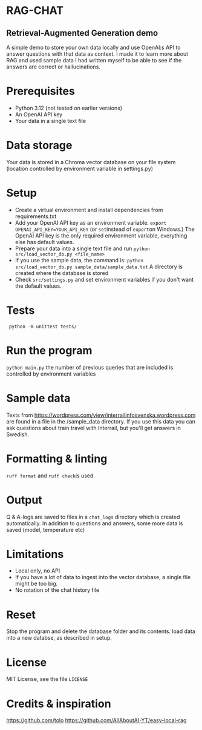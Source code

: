 
# RAG-CHAT

## Retrieval-Augmented Generation demo

A simple demo to store your own data locally and use OpenAI:s API to answer questions with that data as context.
I made it to learn more about RAG and used sample data I had written myself to be able to see if the answers are correct or hallucinations. 


# Prerequisites
- Python 3.12 (not tested on earlier versions)
- An OpenAI API key
- Your data in a single text file

# Data storage
Your data is stored in a Chroma vector database on your file system (location controlled by environment variable in settings.py)

# Setup
- Create a virtual environment and install dependencies from requirements.txt  
- Add your OpenAI API key as an environment variable. `export OPENAI_API_KEY=YOUR_API_KEY` (or `set`instead of `export`on Windows.) The OpenAI API key is the only required environment variable, everything else has default values.
- Prepare your data into a single text file and run `python src/load_vector_db.py <file_name>`
- If you use the sample data, the command is: `python src/load_vector_db.py sample_data/sample_data.txt` A directory is created where the database is stored
- Check `src/settings.py` and set environment variables if you don't want the default values.

# Tests
` python -m unittest tests/`

# Run the program
`python main.py`
the number of previous queries that are included is controlled by environment variables

# Sample data
Texts from https://wordpress.com/view/interrailinfosvenska.wordpress.com are found in a file in the /sample_data directory. 
If you use this data you can ask questions about train travel with Interrail, but you'll get answers in Swedish.

# Formatting & linting
`ruff format` and `ruff check`is used.

# Output
Q & A-logs are saved to files in a `chat_logs` directory which is created automatically. 
In addition to questions and answers, some more data is saved (model, temperature etc)

# Limitations 
- Local only, no API
- If you have a lot of data to ingest into the vector database, a single file might be too big. 
- No rotation of the chat history file 

# Reset
Stop the program and delete the database folder and its contents. 
load data into a new databse, as described in setup.

# License
MIT License, see the file `LICENSE`


# Credits & inspiration
https://github.com/tolo
https://github.com/AllAboutAI-YT/easy-local-rag










